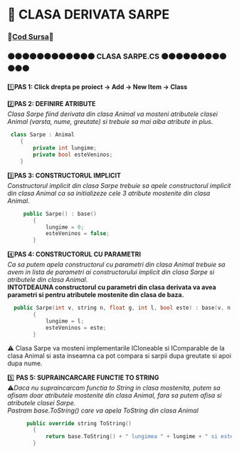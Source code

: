 # 🎯 CLASA DERIVATA SARPE </br>
### 🔮[Cod Sursa](https://github.com/Adriana-Giol/Programare-Aplicatii-Windows/blob/main/1.%20Laborator/2.%20Seminar%202/%5BClean%5DCiurea_Seminar2_1046/Sarpe.cs)🔮
### 🟠🟠🟠🟠🟠🟠🟠🟠🟠🟠🟠🟠 CLASA SARPE.CS 🟠🟠🟠🟠🟠🟠🟠🟠🟠🟠🟠🟠
1️⃣**PAS 1: Click drepta pe proiect -> Add -> New Item -> Class**</br>

2️⃣**PAS 2: DEFINIRE ATRIBUTE**</br>
*Clasa Sarpe fiind derivata din clasa Animal va mosteni atributele clasei Animal (varsta, nume, greutate) si trebuie sa mai aiba atribute in plus.*</br>
```cpp
 class Sarpe : Animal
    {
        private int lungime;
        private bool esteVeninos;
    }
```

3️⃣**PAS 3: CONSTRUCTORUL IMPLICIT**</br>
*Constructorul implicit din clasa Sarpe trebuie sa apele constructorul implicit din clasa Animal ca sa initializeze cele 3 atribute mostenite din clasa Animal.*</br>
```cpp
     public Sarpe() : base()
        {
            lungime = 0;
            esteVeninos = false;
        }
```

4️⃣**PAS 4: CONSTRUCTORUL CU PARAMETRI**</br>
*Ca sa putem apela constructorul cu parametri din clasa Animal trebuie sa avem in lista de parametri ai constructorului implicit din clasa Sarpe si atributele din clasa Animal.*</br>
**INTOTDEAUNA constructorul cu parametri din clasa derivata va avea parametri si pentru atributele mostenite din clasa de baza.**<br>
```cpp
  public Sarpe(int v, string n, float g, int l, bool este) : base(v, n, g)
        {
            lungime = l;
            esteVeninos = este;
        }
```
⚠️ Clasa Sarpe va mosteni implementarile ICloneable si IComparable de la clasa Animal si asta inseamna ca pot compara si sarpii dupa greutate si apoi dupa nume.

5️⃣ **PAS 5: SUPRAINCARCARE FUNCTIE TO STRING**</br>
⚠️*Daca nu supraincarcam functia to String in clasa mostenita, putem sa afisam doar atributele mostenite din clasa Animal, fara sa putem afisa si atributele clasei Sarpe.*</br>
*Pastram base.ToString() care va apela ToString din clasa Animal*</br>
```cpp
      public override string ToString()
        {
            return base.ToString() + " lungimea " + lungime + " si este veninos " + esteVeninos;
        }
```
